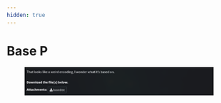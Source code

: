 ```yaml
---
hidden: true
---
```


# Base P

<figure><img src="../../../.gitbook/assets/image (3).png" alt=""><figcaption></figcaption></figure>

